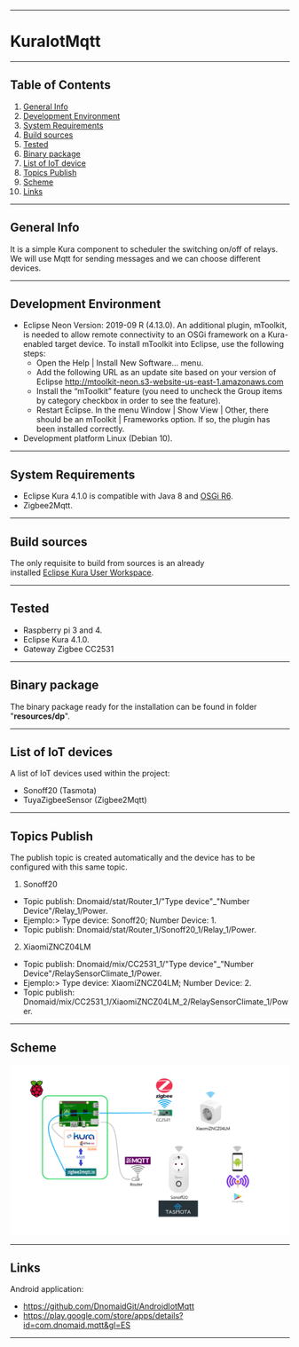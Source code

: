 ***
# KuraIotMqtt
***
## Table of Contents
1. [General Info](#general-info)
2. [Development Environment](#development-environment)
3. [System Requirements](#system-requirements)
4. [Build sources](#build-sources)
5. [Tested](#tested)
6. [Binary package](#binary-package)
7. [List of IoT device](#list-of-iot-devices)
8. [Topics Publish](#topics-publish)
9. [Scheme](#scheme)
10. [Links](#links)
***
## General Info
It is a simple Kura component to scheduler the switching on/off of relays. We will use Mqtt for sending messages and we can choose different devices.
***
## Development Environment
* Eclipse Neon Version: 2019-09 R (4.13.0). An additional plugin, mToolkit, is needed to allow remote connectivity to an OSGi framework on a Kura-enabled target device. To install mToolkit into Eclipse, use the following steps: 
  + Open the Help | Install New Software… menu.
  + Add the following URL as an update site based on your version of Eclipse http://mtoolkit-neon.s3-website-us-east-1.amazonaws.com
  + Install the “mToolkit” feature (you need to uncheck the Group items by category checkbox in order to see the feature).
  + Restart Eclipse. In the menu Window | Show View | Other, there should be an mToolkit | Frameworks option. If so, the plugin has been installed correctly.
* Development platform Linux (Debian 10).
***
## System Requirements
* Eclipse Kura 4.1.0 is compatible with Java 8 and [OSGi R6](https://docs.osgi.org/specification/).
* Zigbee2Mqtt.
***
## Build sources
The only requisite to build from sources is an already  
installed [Eclipse Kura User Workspace](https://www.eclipse.org/kura/downloads.php).
***  
## Tested
* Raspberry pi 3 and 4.
* Eclipse Kura 4.1.0.
* Gateway Zigbee CC2531
***
## Binary package
The binary package ready for the installation can be
found in folder "**resources/dp**".
***
## List of IoT devices
A list of IoT devices used within the project:
* Sonoff20 (Tasmota)
* TuyaZigbeeSensor (Zigbee2Mqtt)
***
## Topics Publish
The publish topic is created automatically and the device has to be configured with this same topic. 
1. Sonoff20
  + Topic publish: Dnomaid/stat/Router_1/"Type device"_"Number Device"/Relay_1/Power.
  + Ejemplo:> Type device: Sonoff20; Number Device: 1.
  +    Topic publish: Dnomaid/stat/Router_1/Sonoff20_1/Relay_1/Power.
2. XiaomiZNCZ04LM
  + Topic publish: Dnomaid/mix/CC2531_1/"Type device"_"Number Device"/RelaySensorClimate_1/Power.
  + Ejemplo:> Type device: XiaomiZNCZ04LM; Number Device: 2.
  +    Topic publish: Dnomaid/mix/CC2531_1/XiaomiZNCZ04LM_2/RelaySensorClimate_1/Power.
***
## Scheme
![Alt text](/Images/Scheme.png?raw=true)
***
## Links
Android application:
* https://github.com/DnomaidGit/AndroidIotMqtt
* https://play.google.com/store/apps/details?id=com.dnomaid.mqtt&gl=ES
***
